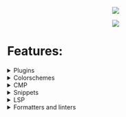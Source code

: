 <p align="center">
    <img src="https://i.ibb.co/rm063MG/Screenshot-2023-01-01-16-43-17-1366x768.png" />
</p>
<p align="center">
    <img src="https://i.ibb.co/5kqfdNW/Screenshot-2023-01-01-14-59-40-1366x768.png" />
</p>



# Features:

<details>

<summary>Plugins</summary>

- Packer
- Plenary
- nvim-autopairs
- Comment.nvim
- nvim-ts-context-commentstring
- nvim-web-devicons
- nvim-tree.lua
- vim-bbye
- tabby.nvim
- lualine
- toggleterm
- project.nvim
- impatient.nvim
- indent-blankline.nvim
- alpha-nvim
- which-key.nvim
- SmoothCursor.nvim
- telescope.nvim
- nvim-treesitter
- coc.nvim
- gitsigns.nvim
- lspsaga.nvim
- auto-save.nvim
</details>

<details>
<summary>Colorschemes</summary>

- nightfox.nvim
</details>

<details>
<summary>CMP</summary>

- nvim-cmp
- cmp-buffer
- cmp-path
- cmp_luasnip
- cmp-nvim-lsp
- cmp-nvim-lua
</details>

<details>
<summary>Snippets</summary>

- LuaSnip
- friendly-snippets
</details>

<details>
<summary>LSP</summary>

- nvim-lspconfig
- mason.nvim
- mason-lspconfig
- null-ls.nvim
</details>

<details>
<summary>Formatters and linters</summary>

- vim-illuminate
</details>
